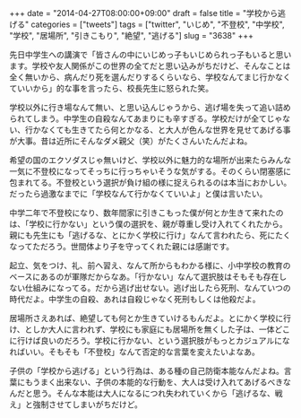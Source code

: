 +++
date = "2014-04-27T08:00:00+09:00"
draft = false
title = "学校から逃げる"
categories = ["tweets"]
tags = ["twitter", "いじめ", "不登校", "中学校", "学校", "居場所", "引きこもり", "絶望", "逃げる"]
slug = "3638"
+++

先日中学生への講演で「皆さんの中にいじめっ子もいじめられっ子もいると思います。学校や友人関係がこの世界の全てだと思い込みがちだけど、そんなことは全く無いから、病んだり死を選んだりするくらいなら、学校なんてまじ行かなくていいから」的な事を言ったら、校長先生に怒られた笑。

学校以外に行き場なんて無い、と思い込んじゃうから、逃げ場を失って追い詰められてしまう。中学生の自殺なんてあまりにも辛すぎる。学校だけが全てじゃない、行かなくても生きてたら何とかなる、と大人が色んな世界を見せてあげる事が大事。昔は近所にそんなダメ親父（笑）がたくさんいたんだよね。

希望の国のエクソダスじゃ無いけど、学校以外に魅力的な場所が出来たらみんな一気に不登校になってそっちに行っちゃいそうな気がする。そのくらい閉塞感に包まれてる。不登校という選択が負け組の様に捉えられるのは本当におかしい。だったら過激なまでに「学校なんて行かなくていいよ」と僕は言いたい。

中学二年で不登校になり、数年間家に引きこもった僕が何とか生きて来れたのは、「学校に行かない」という僕の選択を、親が尊重し受け入れてくれたから。親にも先生にも「逃げるな、とにかく学校に行け」なんて言われたら、死にたくなってただろう。世間体より子を守ってくれた親には感謝です。

起立、気をつけ、礼、前へ習え、なんて所からもわかる様に、小中学校の教育のベースにあるのが軍隊だからなあ。「行かない」なんて選択肢はそもそも存在しない仕組みになってる。だから逃げ出せない。逃げ出したら死刑、なんていつの時代だよ。中学生の自殺、あれは自殺じゃなく死刑もしくは他殺だよ。

居場所さえあれば、絶望しても何とか生きていけるもんだよ。とにかく学校に行け、としか大人に言われず、学校にも家庭にも居場所を無くした子は、一体どこに行けば良いのだろう。学校に行かない、という選択肢がもっとカジュアルになればいい。そもそも「不登校」なんて否定的な言葉を変えたいよなあ。

子供の「学校から逃げる」という行為は、ある種の自己防衛本能なんだよね。言葉にもうまく出来ない、子供の本能的な行動を、大人は受け入れてあげるべきなんだと思う。そんな本能は大人になるにつれ失われていくから「逃げるな、戦え」と強制させてしまいがちだけど。
